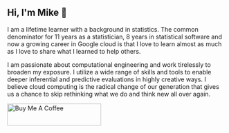 ## Hi, I'm Mike :wave:

I am a lifetime learner with a background in statistics. The common denominator for 11 years as a statistician, 8 years in statistical software and now a growing career in Google cloud is that I love to learn almost as much as I love to share what I learned to help others.

I am passionate about computational engineering and work tirelessly to broaden my exposure. I utilize a wide range of skills and tools to enable deeper inferential and predictive evaluations in highly creative ways. I believe cloud computing is the radical change of our generation that gives us a chance to skip rethinking what we do and think new all over again.

<a href="https://www.buymeacoffee.com/statmike" target="_blank"><img src="https://cdn.buymeacoffee.com/buttons/arial-blue.png" alt="Buy Me A Coffee" style="height: 51px !important;width: 217px !important;" ></a>


<!--
**statmike/statmike** is a ✨ _special_ ✨ repository because its `README.md` (this file) appears on your GitHub profile.

Here are some ideas to get you started:

- 🔭 I’m currently working on ...
- 🌱 I’m currently learning ...
- 👯 I’m looking to collaborate on ...
- 🤔 I’m looking for help with ...
- 💬 Ask me about ...
- 📫 How to reach me: ...
- 😄 Pronouns: ...
- ⚡ Fun fact: ...
-->
